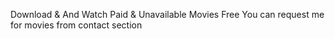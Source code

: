 Download & And Watch Paid & Unavailable Movies Free 
You can request me for movies from contact section

